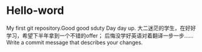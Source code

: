 # Hello-word
My first git repository.Good good sduty Day day up. 
大二迷茫的学生，在好好学习，希望下半年拿到一个不错的offer；
后悔没学好英语对着翻译一步一步......
Write a commit message that describes your changes.
